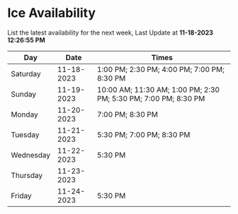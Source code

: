 # Ice Availability

List the latest availability for the next week, Last Update at **11-18-2023 12:26:55 PM**

| Day         | Date        | Times       |
| ----------- | ----------- | ----------- |
|Saturday|11-18-2023|1:00 PM; 2:30 PM; 4:00 PM; 7:00 PM; 8:30 PM|
|Sunday|11-19-2023|10:00 AM; 11:30 AM; 1:00 PM; 2:30 PM; 5:30 PM; 7:00 PM; 8:30 PM|
|Monday|11-20-2023|7:00 PM; 8:30 PM|
|Tuesday|11-21-2023|5:30 PM; 7:00 PM; 8:30 PM|
|Wednesday|11-22-2023|5:30 PM|
|Thursday|11-23-2023||
|Friday|11-24-2023|5:30 PM|
